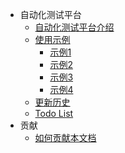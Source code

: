 * 自动化测试平台
    * [自动化测试平台介绍](./README.md)
    * [使用示例](./README.md)
        * [示例1](./README.md)  
        * [示例2](./README.md)
        * [示例3](./README.md)
        * [示例4](./README.md)
    * [更新历史](./CHANGELOG.md)
    * [Todo List](./autotest/todo.md)
* 贡献
    * [如何贡献本文档](如何贡献本文档.md)

